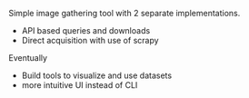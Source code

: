 Simple image gathering tool with 2 separate implementations.
- API based queries and downloads
- Direct acquisition with use of scrapy

Eventually
- Build tools to visualize and use datasets
- more intuitive UI instead of CLI